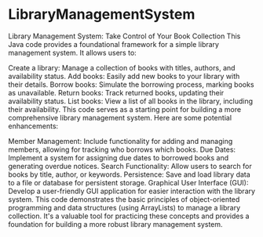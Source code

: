 # LibraryManagementSystem



Library Management System: Take Control of Your Book Collection
This Java code provides a foundational framework for a simple library management system. It allows users to:

Create a library: Manage a collection of books with titles, authors, and availability status.
Add books: Easily add new books to your library with their details.
Borrow books: Simulate the borrowing process, marking books as unavailable.
Return books: Track returned books, updating their availability status.
List books: View a list of all books in the library, including their availability.
This code serves as a starting point for building a more comprehensive library management system. Here are some potential enhancements:

Member Management: Include functionality for adding and managing members, allowing for tracking who borrows which books.
Due Dates: Implement a system for assigning due dates to borrowed books and generating overdue notices.
Search Functionality: Allow users to search for books by title, author, or keywords.
Persistence: Save and load library data to a file or database for persistent storage.
Graphical User Interface (GUI): Develop a user-friendly GUI application for easier interaction with the library system.
This code demonstrates the basic principles of object-oriented programming and data structures (using ArrayLists) to manage a library collection. It's a valuable tool for practicing these concepts and provides a foundation for building a more robust library management system.
